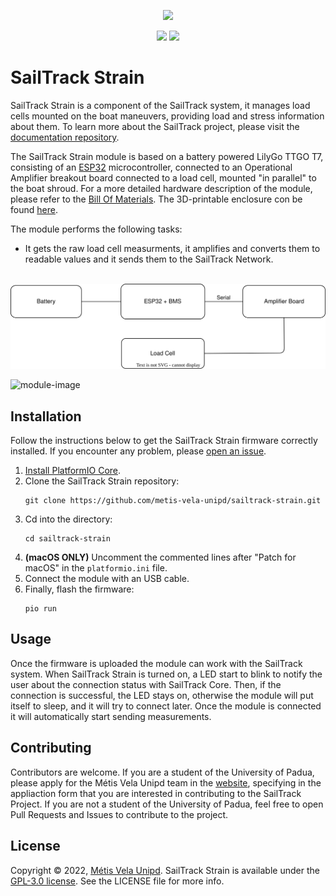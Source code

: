 <p align="center">
  <img src="https://raw.githubusercontent.com/metis-vela-unipd/sailtrack-docs/main/Assets/SailTrack%20Logo.svg" width="180">
</p>

<p align="center">
  <img src="https://img.shields.io/github/license/metis-vela-unipd/sailtrack-strain" />
  <img src="https://img.shields.io/github/v/release/metis-vela-unipd/sailtrack-strain" />
</p>

# SailTrack Strain

SailTrack Strain is a component of the SailTrack system, it manages load cells mounted on the boat maneuvers, providing load and stress information about them. To learn more about the SailTrack project, please visit the [documentation repository](https://github.com/metis-vela-unipd/sailtrack-docs).

The SailTrack Strain module is based on a battery powered LilyGo TTGO T7, consisting of an [ESP32](https://www.espressif.com/en/products/socs/esp32) microcontroller, connected to an Operational Amplifier breakout board connected to a load cell, mounted "in parallel" to the boat shroud. For a more detailed hardware description of the module, please refer to the [Bill Of Materials](hardware/BOM.csv). The 3D-printable enclosure con be found [here](hardware/STL).

The module performs the following tasks:

* It gets the raw load cell measurments, it amplifies and converts them to readable values and it sends them to the SailTrack Network.

<p align="center">
  <br/>
  <img src="hardware/Connection Diagram.svg">
</p>

![module-image](hardware/Module%20Image.jpg)
## Installation

Follow the instructions below to get the SailTrack Strain firmware correctly installed. If you encounter any problem, please [open an issue](https://github.com/metis-vela-unipd/sailtrack-strain/issues/new).

1. [Install PlatformIO Core](https://docs.platformio.org/en/latest/core/installation/index.html).
2. Clone the SailTrack Strain repository:
   ```
   git clone https://github.com/metis-vela-unipd/sailtrack-strain.git 
   ``` 
3. Cd into the directory:
   ```
   cd sailtrack-strain
   ```
4. **(macOS ONLY)** Uncomment the commented lines after "Patch for macOS" in the `platformio.ini` file.
5. Connect the module with an USB cable.
6. Finally, flash the firmware:
   ```
   pio run
   ```

## Usage

Once the firmware is uploaded the module can work with the SailTrack system. When SailTrack Strain is turned on, a LED start to blink to notify the user about the connection status with SailTrack Core. Then, if the connection is successful, the LED stays on, otherwise the module will put itself to sleep, and it will try to connect later. Once the module is connected it will automatically start sending measurements.

## Contributing

Contributors are welcome. If you are a student of the University of Padua, please apply for the Métis Vela Unipd team in the [website](http://metisvela.dii.unipd.it), specifying in the appliaction form that you are interested in contributing to the SailTrack Project. If you are not a student of the University of Padua, feel free to open Pull Requests and Issues to contribute to the project.

## License

Copyright © 2022, [Métis Vela Unipd](https://github.com/metis-vela-unipd). SailTrack Strain is available under the [GPL-3.0 license](https://www.gnu.org/licenses/gpl-3.0.en.html). See the LICENSE file for more info.


